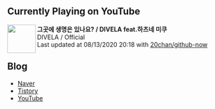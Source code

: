 ## Currently Playing on YouTube

[<img align="left" height="65" src="">](https://www.youtube.com/channel/UCrGzu0MPKQpYF2AV2oG-VpQ)

**그곳에 생명은 있나요? / DIVELA feat.하츠네 미쿠**  
DIVELA / Official  
Last updated at 08/13/2020 20:18 with [20chan/github-now](https://github.com/20chan/github-now)

## Blog

- [Naver](http://blog.naver.com/neurowhai)
- [Tistory](http://neurowhai.tistory.com/)
- [YouTube](https://www.youtube.com/channel/UCB_v1xU6laBHOeH6z4L-Mtw)
